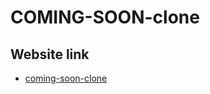 # COMING-SOON-clone




## Website link

- [coming-soon-clone](https://coming-soon-clone.netlify.app/)



